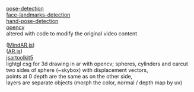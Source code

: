 [pose-detection](https://github.com/freealise/tfjs-models/tree/master/pose-detection)  
[face-landmarks-detection](https://github.com/freealise/tfjs-models/tree/master/face-landmarks-detection)  
[hand-pose-detection](https://github.com/freealise/tfjs-models/tree/master/hand-pose-detection)  
[opencv](https://docs.opencv.org/4.x/d1/d0d/tutorial_js_pose_estimation.html)  
altered with code to modify the original video content  
  
([MindAR.js](https://github.com/hiukim/mind-ar-js))  
([AR.js](https://github.com/AR-js-org/AR.js))  
[jsartoolkit5](https://github.com/artoolkitx/jsartoolkit5)  
lightgl csg for 3d drawing in ar with opencv; spheres, cylinders and earcut  
  two sides of sphere (~skybox) with displacement vectors,  
  points at 0 depth are the same as on the other side,  
  layers are separate objects
  (morph the color, normal / depth map by uv)
